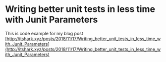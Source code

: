 # Writing better unit tests in less time with Junit Parameters


This is code example for my blog post [http://itshark.xyz/posts/2018/11/17/Writing_better_unit_tests_in_less_time_with_Junit_Parameters](http://itshark.xyz/posts/2018/11/17/Writing_better_unit_tests_in_less_time_with_Junit_Parameters)
